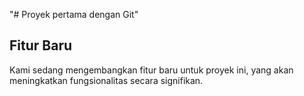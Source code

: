 "# Proyek pertama dengan Git" 

## Fitur Baru

Kami sedang mengembangkan fitur baru untuk proyek ini, yang akan meningkatkan fungsionalitas secara signifikan.